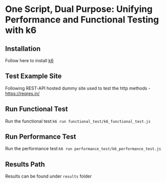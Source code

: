 # One Script, Dual Purpose: Unifying Performance and Functional Testing with k6

## Installation
Follow here to install [k6](https://k6.io/docs/get-started/installation/)

## Test Example Site
Following REST-API hosted dummy site used to test the http methods -  https://reqres.in/

## Run Functional Test

Run the functional test:`k6 run functional_test/k6_functional_test.js`

## Run Performance Test

Run the performance test:`k6 run performance_test/k6_performance_test.js`

## Results Path

Results can be found under `results` folder